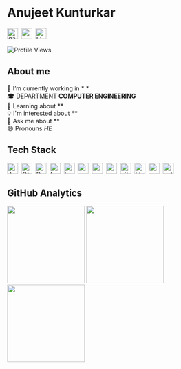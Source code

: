 # Anujeet Kunturkar
<a href="https://github.com/Anujeet23" target="_blank"><img src="https://img.shields.io/badge/GitHub-100000?style=flat&logo=github&logoColor=white" alt="GitHub Badge" height="25"></a>&nbsp;
<a href="https://sarths21.netlify.app" target="_blank"><img src="https://cdn-icons-png.flaticon.com/512/351/351456.png" alt="portfolio" height="25"></a>&nbsp;
<a href="https://www.linkedin.com/in/anujeet-kunturkar/" target="_blank"><img src="https://img.shields.io/badge/LinkedIn-0077B5?style=flat&logo=linkedin&logoColor=white" alt="LinkedIn Badge" height="25"></a>&nbsp;

![Profile Views](https://komarev.com/ghpvc/?username=Anujeet23&theme=default&color=blue&style=flat&label=Profile+Views)

## About me
🔭&nbsp;I’m currently working in * *
<br/>🎓&nbsp;DEPARTMENT  **COMPUTER ENGINEERING**
<br/>🌱&nbsp;Learning about **
<br/>💡&nbsp;I'm interested about **
<br/>💬&nbsp;Ask me about **
<br/>😄&nbsp;Pronouns *HE*

## Tech Stack
<img src="https://img.shields.io/badge/%20-%20Java-black" alt="Java Badge" height="25">&nbsp;
<img src="https://img.shields.io/badge/%20-%20C%2B%2B-brightgreen" alt="C++ Badge" height="25">&nbsp;
<img src="https://icons8.com/icon/92/link/%20-%20C%2B%2B-brightgreen" alt="Demo" height="25">&nbsp;
<img src="https://img.shields.io/badge/Bash-05122A?style=flat&logo=gnu-bash" alt="bash Badge" height="25">&nbsp;
<img src="https://img.shields.io/badge/Bootstrap-05122A?style=flat&logo=bootstrap" alt="bootstrap Badge" height="25">&nbsp;
<img src="https://img.shields.io/badge/C-05122A?style=flat&logo=c" alt="c Badge" height="25">&nbsp;
<img src="https://img.shields.io/badge/Canva-05122A?style=flat&logo=canva" alt="canva Badge" height="25">&nbsp;
<img src="https://img.shields.io/badge/Css3-05122A?style=flat&logo=css3" alt="css3 Badge" height="25">&nbsp;
<img src="https://img.shields.io/badge/Git-05122A?style=flat&logo=git" alt="git Badge" height="25">&nbsp;
<img src="https://img.shields.io/badge/Html5-05122A?style=flat&logo=html5" alt="html5 Badge" height="25">&nbsp;
<img src="https://img.shields.io/badge/Mysql-05122A?style=flat&logo=mysql" alt="mysql Badge" height="25">&nbsp;
<img src="https://img.shields.io/badge/Python-05122A?style=flat&logo=python" alt="python Badge" height="25">&nbsp;

## GitHub Analytics
<div>
<img height="180em" src="https://github-readme-stats.vercel.app/api?username=Anujeet23&theme=default&show_icons=true&count_private=true">
<img height="180em" src="https://github-readme-stats.vercel.app/api/top-langs/?username=Anujeet23&theme=default&layout=compact&langs_count=5">
<img height="180em" src="https://github-readme-streak-stats.herokuapp.com/?user=Anujeet23&theme=default">
</div>

